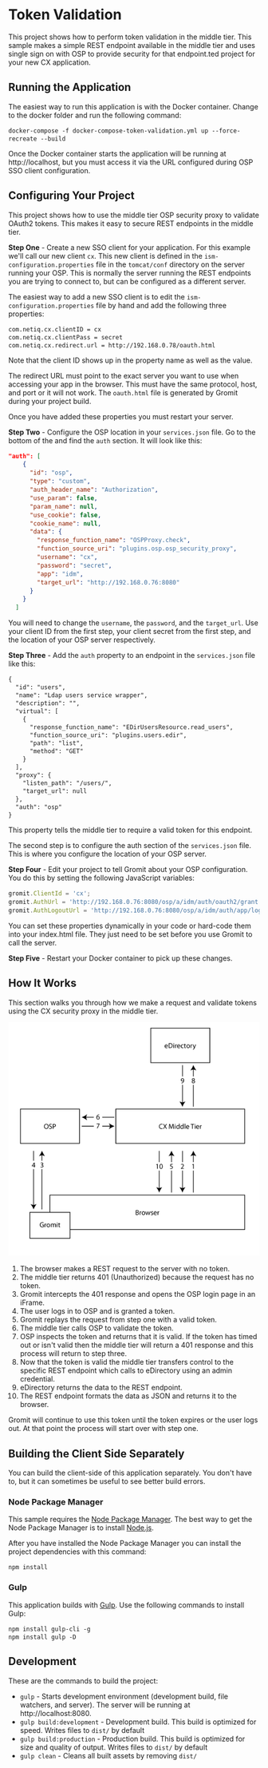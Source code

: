 # Token Validation

This project shows how to perform token validation in the middle tier.  This sample makes a simple REST endpoint available in the middle tier and uses single sign on with OSP to provide security for that endpoint.ted project for your new CX application.

## Running the Application

The easiest way to run this application is with the Docker container.  Change to the docker folder and run the following command:

```
docker-compose -f docker-compose-token-validation.yml up --force-recreate --build
```

Once the Docker container starts the application will be running at http://localhost, but you must access it via the URL configured during OSP SSO client configuration.

## Configuring Your Project

This project shows how to use the middle tier OSP security proxy to validate OAuth2 tokens.  This makes it easy to secure REST endpoints in the middle tier.

**Step One** -  Create a new SSO client for your application.  For this example we'll call our new client `cx`.  This new client is defined in the `ism-configuration.properties` file in the `tomcat/conf` directory on the server running your OSP.  This is normally the server running the REST endpoints you are trying to connect to, but can be configured as a different server.

The easiest way to add a new SSO client is to edit the `ism-configuration.properties` file by hand and add the following three properties:

```
com.netiq.cx.clientID = cx
com.netiq.cx.clientPass = secret
com.netiq.cx.redirect.url = http://192.168.0.78/oauth.html
```

Note that the client ID shows up in the property name as well as the value.

The redirect URL must point to the exact server you want to use when accessing your app in the browser.  This must have the same protocol, host, and port or it will not work.  The `oauth.html` file is generated by Gromit during your project build.

Once you have added these properties you must restart your server.

**Step Two** - Configure the OSP location in your `services.json` file.  Go to the bottom of the and find the `auth` section.  It will look like this:

```json
"auth": [
    {
      "id": "osp",
      "type": "custom",
      "auth_header_name": "Authorization",
      "use_param": false,
      "param_name": null,
      "use_cookie": false,
      "cookie_name": null,
      "data": {
        "response_function_name": "OSPProxy.check",
        "function_source_uri": "plugins.osp.osp_security_proxy",
        "username": "cx",
        "password": "secret",
        "app": "idm",
        "target_url": "http://192.168.0.76:8080"
      }
    }
  ]
```

You will need to change the `username`, the `password`, and the `target_url`.  Use your client ID from the first step, your client secret from the first step, and the location of your OSP server respectively.

**Step Three** - Add the `auth` property to an endpoint in the `services.json` file like this:

```
{
  "id": "users",
  "name": "Ldap users service wrapper",
  "description": "",
  "virtual": [
    {
      "response_function_name": "EDirUsersResource.read_users",
      "function_source_uri": "plugins.users.edir",
      "path": "list",
      "method": "GET"
    }
  ],
  "proxy": {
    "listen_path": "/users/",
    "target_url": null
  },
  "auth": "osp"
}
```

This property tells the middle tier to require a valid token for this endpoint.

The second step is to configure the auth section of the `services.json` file.  This is where you configure the location of your OSP server.

**Step Four** - Edit your project to tell Gromit about your OSP configuration.  You do this by setting the following JavaScript variables:

```JavaScript
gromit.ClientId = 'cx';
gromit.AuthUrl = 'http://192.168.0.76:8080/osp/a/idm/auth/oauth2/grant';
gromit.AuthLogoutUrl = 'http://192.168.0.76:8080/osp/a/idm/auth/app/logout';
```

You can set these properties dynamically in your code or hard-code them into your index.html file.  They just need to be set before you use Gromit to call the server.

**Step Five** - Restart your Docker container to pick up these changes.

## How It Works

This section walks you through how we make a request and validate tokens using the CX security proxy in the middle tier.

![CX OSP Integration Diagram](../doc/images/cx_osp.png)

1. The browser makes a REST request to the server with no token.
1. The middle tier returns 401 (Unauthorized) because the request has no token.
1. Gromit intercepts the 401 response and opens the OSP login page in an iFrame.
1. The user logs in to OSP and is granted a token.
1. Gromit replays the request from step one with a valid token.
1. The middle tier calls OSP to validate the token.
1. OSP inspects the token and returns that it is valid.  If the token has timed out or isn't valid then the middle tier will return a 401 response and this process will return to step three.
1. Now that the token is valid the middle tier transfers control to the specific REST endpoint which calls to eDirectory using an admin credential.
1. eDirectory returns the data to the REST endpoint.
1. The REST endpoint formats the data as JSON and returns it to the browser.

Gromit will continue to use this token until the token expires or the user logs out.  At that point the process will start over with step one.

## Building the Client Side Separately
You can build the client-side of this application separately.  You don't have to, but it can sometimes be useful to see better build errors.

### Node Package Manager
This sample requires the [Node Package Manager](https://www.npmjs.com).  The best way to get the Node Package Manager is to install [Node.js](https://nodejs.org/en).  

After you have installed the Node Package Manager you can install the project dependencies with this command:

```
npm install
```

### Gulp
This application builds with [Gulp](http://gulpjs.com).  Use the following commands to install Gulp:

```
npm install gulp-cli -g
npm install gulp -D
```

## Development

These are the commands to build the project:

* `gulp` - Starts development environment (development build, file watchers, and server).  The server will be running at http://localhost:8080.
* `gulp build:development` - Development build. This build is optimized for speed. Writes files to `dist/` by 
default
* `gulp build:production` - Production build. This build is optimized for size and quality of output. Writes 
files to `dist/` by default
* `gulp clean` - Cleans all built assets by removing `dist/`
